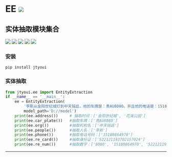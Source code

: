 # **EE** [![](https://gitee.com/tyoui/logo/raw/master/logo/photolog.png)][1]

## 实体抽取模块集合
[![](https://img.shields.io/badge/个人网站-jtyoui-yellow.com.svg)][1]
[![](https://img.shields.io/badge/Python-3.7-green.svg)]()
[![](https://img.shields.io/badge/BlogWeb-Tyoui-bule.svg)][1]
[![](https://img.shields.io/badge/Email-jtyoui@qq.com-red.svg)]()
[![](https://img.shields.io/badge/EE-实体抽取-black.svg)]()


### 安装
    pip install jtyoui


### 实体抽取
```python
from jtyoui.ee import EntityExtraction
if __name__ == '__main__':
    ee = EntityExtraction(
        '李斯从金阳世纪城打到中天铭廷，他的车牌是：贵AU8080。并且他的电话是：15180864970，身份证号码是：522121193702157024，时间是昨天下午2点半，他在花溪公园玩耍',
        model_path='D://model')
    print(ee.address())     # 抽取时间：['金阳世纪城', '花溪公园']
    print(ee.car_plate())   #抽取车牌：['贵AU8080']
    print(ee.org())         #抽取机构名：['中天铭廷']
    print(ee.people())      #抽取人名：['李斯']
    print(ee.phone())       #抽取电话号码：['15180864970']
    print(ee.re_card())     #抽取身份证：['522121193702157024']
    print(ee.re_num())      #抽取数字：['8080', '15180864970', '522121193702157024', '2']
```

***
[1]: https://blog.jtyoui.com